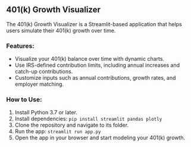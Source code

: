 ## 401(k) Growth Visualizer

The 401(k) Growth Visualizer is a Streamlit-based application that helps users simulate their 401(k) growth over time.

### Features:
- Visualize your 401(k) balance over time with dynamic charts.
- Use IRS-defined contribution limits, including annual increases and catch-up contributions.
- Customize inputs such as annual contributions, growth rates, and employer matching.

### How to Use:
1. Install Python 3.7 or later.
2. Install dependencies: `pip install streamlit pandas plotly`
3. Clone the repository and navigate to its folder.
4. Run the app: `streamlit run app.py`
5. Open the app in your browser and start modeling your 401(k) growth.